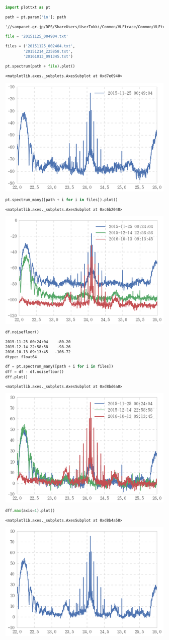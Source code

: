 

```python
import plottxt as pt
```


```python
path = pt.param['in']; path
```




    '//sampanet.gr.jp/DFS/ShareUsers/UserTokki/Common/VLFtrace/Common/VLFtrace/data4/trace/'




```python
file = '20151125_004904.txt'
```


```python
files = ('20151125_002404.txt',
        '20151214_225858.txt',
        '20161013_091345.txt')
```


```python
pt.spectrum(path + file).plot()
```




    <matplotlib.axes._subplots.AxesSubplot at 0xd7e6940>




![png](trace_represent_files/trace_represent_4_1.png)



```python
pt.spectrum_many([path + i for i in files]).plot()
```




    <matplotlib.axes._subplots.AxesSubplot at 0xc6b2048>




![png](trace_represent_files/trace_represent_5_1.png)



```python
df.noisefloor()
```




    2015-11-25 00:24:04    -80.20
    2015-12-14 22:58:58    -98.26
    2016-10-13 09:13:45   -106.72
    dtype: float64




```python
df = pt.spectrum_many([path + i for i in files])
dff = df - df.noisefloor()
dff.plot()
```




    <matplotlib.axes._subplots.AxesSubplot at 0xd8bd6a0>




![png](trace_represent_files/trace_represent_7_1.png)



```python
dff.max(axis=1).plot()

```




    <matplotlib.axes._subplots.AxesSubplot at 0xd8b4a58>




![png](trace_represent_files/trace_represent_8_1.png)



```python

```

